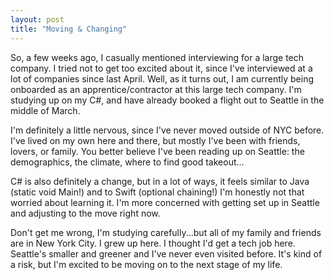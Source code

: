 ```yaml
---
layout: post
title: "Moving & Changing"
---
```


So, a few weeks ago, I casually mentioned interviewing for a large tech company. I tried not to get too excited about it, since I've interviewed at a lot of companies since last April. Well, as it turns out, I am currently being onboarded as an apprentice/contractor at this large tech company. I'm studying up on my C#, and have already booked a flight out to Seattle in the middle of March.

I'm definitely a little nervous, since I've never moved outside of NYC before. I've lived on my own here and there, but mostly I've been with friends, lovers, or family. You better believe I've been reading up on Seattle: the demographics, the climate, where to find good takeout...

C# is also definitely a change, but in a lot of ways, it feels similar to Java (static void Main!) and to Swift (optional chaining!) I'm honestly not that worried about learning it. I'm more concerned with getting set up in Seattle and adjusting to the move right now. 

Don't get me wrong, I'm studying carefully...but all of my family and friends are in New York City. I grew up here. I thought I'd get a tech job here. Seattle's smaller and greener and I've never even visited before. It's kind of a risk, but I'm excited to be moving on to the next stage of my life.
